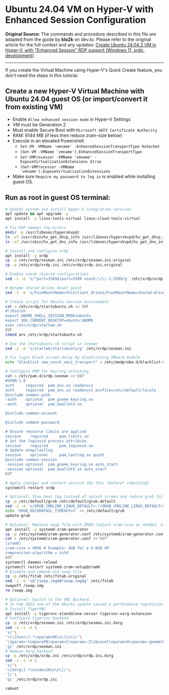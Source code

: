 # Ubuntu 24.04 VM on Hyper-V with Enhanced Session Configuration

**Original Source:** The commands and procedure described in this file are adapted from the guide by **klo2k** on dev.to. Please refer to the original article for the full context and any updates:
[Create Ubuntu 24.04.2 VM in Hyper-V, with "Enhanced Session" RDP support (Windows 11, xrdp, development)](https://dev.to/klo2k/create-ubuntu-24042-vm-in-hyper-v-with-enhanced-session-rdp-support-windows-11-xrdp-1omk)

---

If you create the Virtual Machine using Hyper-V's Quick Create feature, you don't need the steps in this tutorial.

## Create a new Hyper-V Virtual Machine with Ubuntu 24.04 guest OS (or import/convert it from existing VM)

- Enable `Allow enhanced session mode` in Hyper-V Settings
- VM must be Generation 2
- Must enable Secure Boot with `Microsoft UEFI Certificate Authority`
- RAM: 6144 MB (if less then reduce zram-size below)
- Execute in an elevated Powershell:
  - `Set-VM -VMName 'vmname' -EnhancedSessionTransportType HvSocket`
  - `(Get-VM -VMName 'vmname').EnhancedSessionTransportType`
  - `Set-VMProcessor -VMName 'vmname' -ExposeVirtualizationExtensions $true`
  - `(Get-VMProcessor -VMName 'vmname').ExposeVirtualizationExtensions`
- Make sure `Require my password to log in` is enabled while installing guest OS.

## Run as root in guest OS terminal:

```bash
# Update system and install Hyper-V integration services
apt update && apt upgrade -y
apt install -y linux-tools-virtual linux-cloud-tools-virtual

# Fix KVP daemon log errors
mkdir -p /usr/libexec/hypervkvpd/
ln -sf /usr/sbin/hv_get_dhcp_info /usr/libexec/hypervkvpd/hv_get_dhcp_info
ln -sf /usr/sbin/hv_get_dns_info /usr/libexec/hypervkvpd/hv_get_dns_info

# Install and configure xrdp
apt install -y xrdp
cp -p /etc/xrdp/sesman.ini /etc/xrdp/sesman.ini.original
cp -p /etc/xrdp/xrdp.ini /etc/xrdp/xrdp.ini.original

# Enable vsock (hybrid configuration)
sed -i -e 's/^port=3389$/port=3389 vsock:\/\/-1:3389/g' /etc/xrdp/xrdp.ini

# Rename shared drives mount point
sed -i -e 's/FuseMountName=thinclient_drives/FuseMountName=shared-drives/g' /etc/xrdp/sesman.ini

# Create script for Ubuntu session environment
cat > /etc/xrdp/startubuntu.sh << EOF
#!/bin/sh
export GNOME_SHELL_SESSION_MODE=ubuntu
export XDG_CURRENT_DESKTOP=ubuntu:GNOME
exec /etc/xrdp/startwm.sh
EOF
chmod a+x /etc/xrdp/startubuntu.sh

# Use the startubuntu.sh script in sesman
sed -i -e 's/startwm/startubuntu/g' /etc/xrdp/sesman.ini

# Fix login black screen delay by blacklisting VMware module
echo "blacklist vmw_vsock_vmci_transport" > /etc/modprobe.d/blacklist-vmw_vsock_vmci_transport.conf

# Configure PAM for keyring unlocking
cat > /etc/pam.d/xrdp-sesman <<'EOT'
#%PAM-1.0
auth     required  pam_env.so readenv=1
auth     required  pam_env.so readenv=1 envfile=/etc/default/locale
@include common-auth
-auth    optional  pam_gnome_keyring.so
-auth    optional  pam_kwallet5.so

@include common-account

@include common-password

# Ensure resource limits are applied
session    required     pam_limits.so
# Set the loginuid process attribute.
session    required     pam_loginuid.so
# Update wtmp/lastlog
session    optional     pam_lastlog.so quiet
@include common-session
-session optional  pam_gnome_keyring.so auto_start
-session optional  pam_kwallet5.so auto_start
EOT

# Apply changes and restart service (Do this *before* rebooting)
systemctl restart xrdp

# Optional: Show boot log instead of splash screen and reduce grub fail timeout
cp -p /etc/default/grub /etc/default/grub.default
sed -i -e 's/GRUB_CMDLINE_LINUX_DEFAULT=.*/GRUB_CMDLINE_LINUX_DEFAULT=""/g' /etc/default/grub
echo 'GRUB_RECORDFAIL_TIMEOUT=3' >> /etc/default/grub
update-grub

# Optional: Replace swap file with ZRAM (adjust zram-size as needed, e.g., half of VM RAM)
apt install -y systemd-zram-generator
cp -p /etc/systemd/zram-generator.conf /etc/systemd/zram-generator.conf.original
cat > /etc/systemd/zram-generator.conf <<'EOT'
[zram0]
zram-size = 4096 # Example: 4GB for a 6-8GB VM
compression-algorithm = zstd
EOT
systemctl daemon-reload
systemctl restart systemd-zram-setup@zram0
# Disable and remove old swap file
cp -p /etc/fstab /etc/fstab.original
sed -i -e 's@^/swap.img@#/swap.img@g' /etc/fstab
swapoff /swap.img
rm /swap.img

# Optional: Switch to the VNC Backend.
# In Feb 2025 one of the Ubuntu update caused a performance regression with the Xorg backend (even on 1920x1080)
# Install TigerVNC
apt install -y tigervnc-standalone-server tigervnc-xorg-extension
# Configure tigervnc backend
cp -p /etc/xrdp/sesman.ini /etc/xrdp/sesman.ini.Xorg
sed -z -i -e \
's/'\
'\(\[Xvnc\].*\nparam=96\n\)\n\[/'\
'\1param=-CompareFB\nparam=1\nparam=-ZlibLevel\nparam=0\nparam=-geometry\nparam=1920x1080\n\n[/'\
'gi' /etc/xrdp/sesman.ini
# Remove Xorg backend
cp -p /etc/xrdp/xrdp.ini /etc/xrdp/xrdp.ini.Xorg
sed -z -i -e \
's/'\
'\[Xorg\].*\ncode=20\n\n\[/'\
'[/'\
'gi' /etc/xrdp/xrdp.ini

reboot
```
